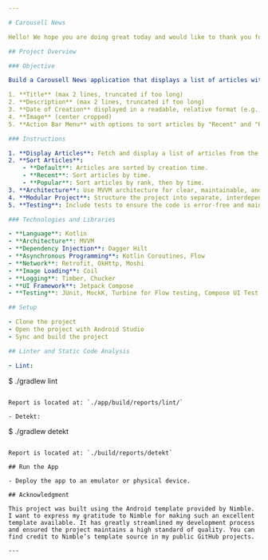 ```yaml
---

# Carousell News

Hello! We hope you are doing great today and would like to thank you for taking your time to work on this exercise.

## Project Overview

### Objective

Build a Carousell News application that displays a list of articles with the following features:

1. **Title** (max 2 lines, truncated if too long)
2. **Description** (max 2 lines, truncated if too long)
3. **Date of Creation** displayed in a readable, relative format (e.g., "5 days ago", "1 week ago", "1 month ago", "1 year ago")
4. **Image** (center cropped)
5. **Action Bar Menu** with options to sort articles by "Recent" and "Popular"

### Instructions

1. **Display Articles**: Fetch and display a list of articles from the provided API.
2. **Sort Articles**:
    - **Default**: Articles are sorted by creation time.
    - **Recent**: Sort articles by time.
    - **Popular**: Sort articles by rank, then by time.
3. **Architecture**: Use MVVM architecture for clear, maintainable, and testable code.
4. **Modular Project**: Structure the project into separate, interdependent modules.
5. **Testing**: Include tests to ensure the code is error-free and maintainable.

### Technologies and Libraries

- **Language**: Kotlin
- **Architecture**: MVVM
- **Dependency Injection**: Dagger Hilt
- **Asynchronous Programming**: Kotlin Coroutines, Flow
- **Network**: Retrofit, OkHttp, Moshi
- **Image Loading**: Coil
- **Logging**: Timber, Chucker
- **UI Framework**: Jetpack Compose
- **Testing**: JUnit, MockK, Turbine for Flow testing, Compose UI Test

## Setup

- Clone the project
- Open the project with Android Studio
- Sync and build the project

## Linter and Static Code Analysis

- Lint:

  ```
  $ ./gradlew lint
  ```

  Report is located at: `./app/build/reports/lint/`

- Detekt:

  ```
  $ ./gradlew detekt
  ```

  Report is located at: `./build/reports/detekt`

## Run the App

- Deploy the app to an emulator or physical device.

## Acknowledgment

This project was built using the Android template provided by Nimble. I want to express my gratitude to Nimble for making such an excellent template available. It has greatly streamlined my development process and ensured the project maintains a high standard of quality. You can find credit to Nimble’s template source in my public GitHub projects.

---
```

